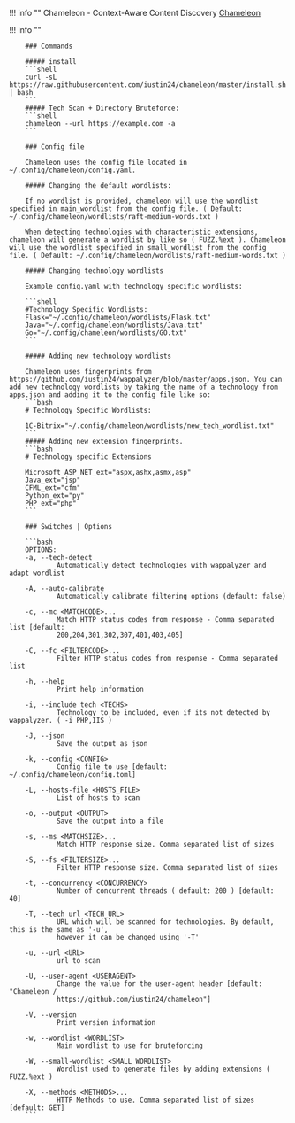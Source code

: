 !!! info ""
        Chameleon - Context-Aware Content Discovery
        [Chameleon](https://github.com/iustin24/chameleon)

!!! info ""

        ### Commands

        ##### install
        ```shell
        curl -sL https://raw.githubusercontent.com/iustin24/chameleon/master/install.sh | bash
        ```
        ##### Tech Scan + Directory Bruteforce:
        ```shell
        chameleon --url https://example.com -a
        ```

        ### Config file

        Chameleon uses the config file located in ~/.config/chameleon/config.yaml.

        ##### Changing the default wordlists:

        If no wordlist is provided, chameleon will use the wordlist specified in main_wordlist from the config file. ( Default: ~/.config/chameleon/wordlists/raft-medium-words.txt )

        When detecting technologies with characteristic extensions, chameleon will generate a wordlist by like so ( FUZZ.%ext ). Chameleon will use the wordlist specified in small_wordlist from the config file. ( Default: ~/.config/chameleon/wordlists/raft-medium-words.txt )

        ##### Changing technology wordlists

        Example config.yaml with technology specific wordlists:

        ```shell
        #Technology Specific Wordlists:
        Flask="~/.config/chameleon/wordlists/Flask.txt"
        Java="~/.config/chameleon/wordlists/Java.txt"
        Go="~/.config/chameleon/wordlists/GO.txt"
        ```

        ##### Adding new technology wordlists

        Chameleon uses fingerprints from https://github.com/iustin24/wappalyzer/blob/master/apps.json. You can add new technology wordlists by taking the name of a technology from apps.json and adding it to the config file like so:
        ```bash
        # Technology Specific Wordlists:

        1C-Bitrix="~/.config/chameleon/wordlists/new_tech_wordlist.txt"
        ```
        ##### Adding new extension fingerprints.
        ```bash
        # Technology specific Extensions

        Microsoft_ASP_NET_ext="aspx,ashx,asmx,asp"
        Java_ext="jsp"
        CFML_ext="cfm"
        Python_ext="py"
        PHP_ext="php"
        ```

        ### Switches | Options

        ```bash
        OPTIONS:
        -a, --tech-detect
                Automatically detect technologies with wappalyzer and adapt wordlist

        -A, --auto-calibrate
                Automatically calibrate filtering options (default: false)

        -c, --mc <MATCHCODE>...
                Match HTTP status codes from response - Comma separated list [default:
                200,204,301,302,307,401,403,405]

        -C, --fc <FILTERCODE>...
                Filter HTTP status codes from response - Comma separated list

        -h, --help
                Print help information

        -i, --include tech <TECHS>
                Technology to be included, even if its not detected by wappalyzer. ( -i PHP,IIS )

        -J, --json
                Save the output as json

        -k, --config <CONFIG>
                Config file to use [default: ~/.config/chameleon/config.toml]

        -L, --hosts-file <HOSTS_FILE>
                List of hosts to scan

        -o, --output <OUTPUT>
                Save the output into a file

        -s, --ms <MATCHSIZE>...
                Match HTTP response size. Comma separated list of sizes

        -S, --fs <FILTERSIZE>...
                Filter HTTP response size. Comma separated list of sizes

        -t, --concurrency <CONCURRENCY>
                Number of concurrent threads ( default: 200 ) [default: 40]

        -T, --tech url <TECH_URL>
                URL which will be scanned for technologies. By default, this is the same as '-u',
                however it can be changed using '-T'

        -u, --url <URL>
                url to scan

        -U, --user-agent <USERAGENT>
                Change the value for the user-agent header [default: "Chameleon /
                https://github.com/iustin24/chameleon"]

        -V, --version
                Print version information

        -w, --wordlist <WORDLIST>
                Main wordlist to use for bruteforcing

        -W, --small-wordlist <SMALL_WORDLIST>
                Wordlist used to generate files by adding extensions ( FUZZ.%ext )

        -X, --methods <METHODS>...
                HTTP Methods to use. Comma separated list of sizes [default: GET]
        ```
